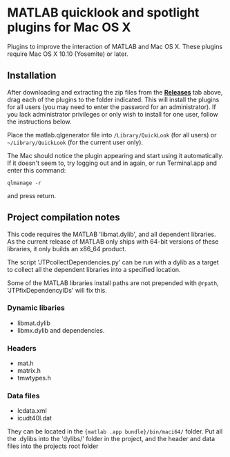 # MATLAB quicklook and spotlight plugins for Mac OS X

Plugins to improve the interaction of MATLAB and Mac OS X. 
These plugins require Mac OS X 10.10 (Yosemite) or later.


## Installation

After downloading and extracting the zip files from the **[Releases](https://github.com/jaketmp/matlab-quicklook/releases/latest)** tab above, drag each of the plugins to the folder indicated. This will install the plugins for all users (you may need to enter the password for an administrator). If you lack administrator privileges or only wish to install for one user, follow the instructions below.

Place the matlab.qlgenerator file into `/Library/QuickLook` (for all users) or `~/Library/QuickLook` (for the current user only).

The Mac should notice the plugin appearing and start using it automatically. If it doesn't seem to, try logging out and in again, or run Terminal.app and enter this command:

    qlmanage -r

and press return.

## Project compilation notes

This code requires the MATLAB 'libmat.dylib', and all dependent libraries. As the current release of MATLAB only ships with 64-bit versions of these libraries, it only builds an x86_64 product.

The script 'JTPcollectDependencies.py' can be run with a dylib as a target to collect all the dependent libraries into a specified location.

Some of the MATLAB libraries install paths are not prepended with `@rpath`, 'JTPfixDependencyIDs' will fix this.

### Dynamic libaries
+	libmat.dylib
+	libmx.dylib
and dependencies.

### Headers
+	mat.h
+	matrix.h
+	tmwtypes.h

### Data files
+	lcdata.xml
+	icudt40l.dat

They can be located in the `{matlab .app bundle}/bin/maci64/` folder. Put all the .dylibs into the 'dylibs/' folder in the project, and the header and data files into the projects root folder
